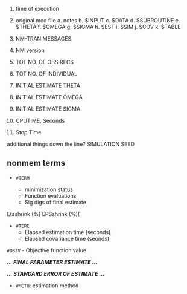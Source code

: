 1. time of execution

2. original mod file
  a. notes
  b. $INPUT
  c. $DATA
  d. $SUBROUTINE
  e. $THETA
  f. $OMEGA
  g. $SIGMA
  h. $EST
  i. $SIM
  j. $COV
  k. $TABLE

3. NM-TRAN MESSAGES
4. NM version
5. TOT NO. OF OBS RECS
6. TOT NO. OF INDIVIDUAL
7. INITIAL ESTIMATE THETA
8. INITIAL ESTIMATE OMEGA
9. INITIAL ESTIMATE SIGMA
10. CPUTIME, Seconds
11. Stop Time

additional things down the line?
SIMULATION SEED


## nonmem terms

- `#TERM`

    - minimization status
    - Function evaluations
    - Sig digs of final estimate

Etashrink (%)
EPSshrink (%)(


- `#TERE`
    - Elapsed estimation time (seconds)
    - Elapsed covariance time (seonds)

`#OBJV`
    - Objective function value


***... FINAL PARAMETER ESTIMATE ...***


***... STANDARD ERROR OF ESTIMATE ...***

- `#METH`: estimation method
